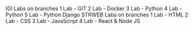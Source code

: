 IGI 
Labs on branches
1 Lab - GIT 
2 Lab - Docker
3 Lab - Python 
4 Lab - Python 
5 Lab - Python Django
STRWEB 
Labs on branches
1 Lab - HTML 
2 Lab - CSS 
3 Lab - JavaScript
4 Lab - React & Node JS
